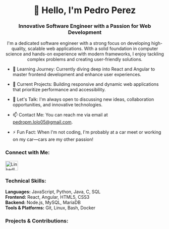<h1 align="center">👋 Hello, I'm Pedro Perez</h1>
<h3 align="center">Innovative Software Engineer with a Passion for Web Development</h3>
<p align="center">
  I'm a dedicated software engineer with a strong focus on developing high-quality, scalable web applications. With a solid foundation in computer science and hands-on experience with modern frameworks, I enjoy tackling complex problems and creating user-friendly solutions.
</p>

  -  🌱 Learning Journey: Currently diving deep into React and Angular to master frontend development and enhance user experiences.

  -  🔭 Current Projects: Building responsive and dynamic web applications that prioritize performance and accessibility.

  -  💬 Let's Talk: I'm always open to discussing new ideas, collaboration opportunities, and innovative technologies.

  - 📫 Contact Me: You can reach me via email at pedropm.lolo05@gmail.com.

  - ⚡ Fun Fact: When I'm not coding, I'm probably at a car meet or working on my car—cars are my other passion!

<h3 align="left">Connect with Me:</h3>
<p align="left">
  <a href="https://www.linkedin.com/in/pedro-perez-06bba5238/" target="_blank">
    <img align="center" src="https://raw.githubusercontent.com/rahuldkjain/github-profile-readme-generator/master/src/images/icons/Social/linked-in-alt.svg" alt="LinkedIn" height="30" width="40" />
  </a>
</p>
<h3 align="left">Technical Skills:</h3>
<p align="left">
  <strong>Languages:</strong> JavaScript, Python, Java, C, SQL<br>
  <strong>Frontend:</strong> React, Angular, HTML5, CSS3<br>
  <strong>Backend:</strong> Node.js, MySQL, MariaDB<br>
  <strong>Tools & Platforms:</strong> Git, Linux, Bash, Docker<br>
</p>
<h3 align="left">Projects & Contributions:</h3>
<p align="left">

